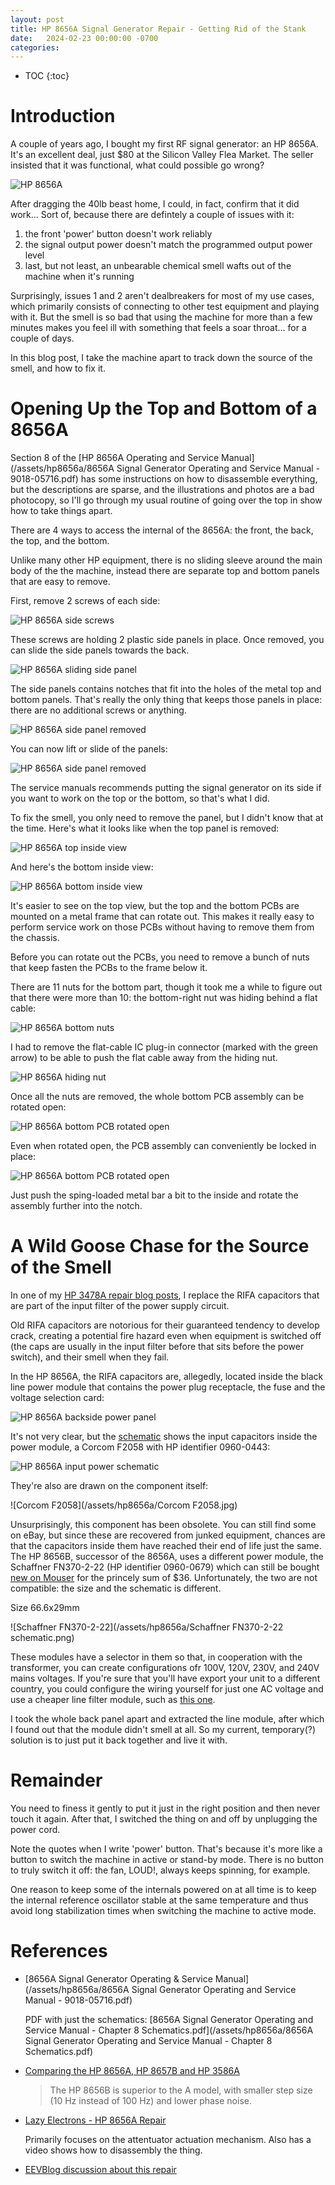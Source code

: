 ```yaml
---
layout: post
title: HP 8656A Signal Generator Repair - Getting Rid of the Stank
date:   2024-02-23 00:00:00 -0700
categories:
---
```


* TOC
{:toc}

# Introduction

A couple of years ago, I bought my first RF signal generator: an HP 8656A. It's an excellent
deal, just $80 at the Silicon Valley Flea Market. The seller insisted that it was functional,
what could possible go wrong?

![HP 8656A](/assets/hp8656a/hp8656a.jpg)


After dragging the 40lb beast home, I could, in fact, confirm that it did work... Sort of,
because there are defintely a couple of issues with it:

1. the front 'power' button doesn't work reliably
1. the signal output power doesn't match the programmed output power level
1. last, but not least, an unbearable chemical smell wafts out of the machine
  when it's running

Surprisingly, issues 1 and 2 aren't dealbreakers for most of my use cases, which
primarily consists of connecting to other test equipment and playing with it. But the
smell is so bad that using the machine for more than a few minutes makes you feel ill with
something that feels a soar throat... for a couple of days.

In this blog post, I take the machine apart to track down the source of the smell, and
how to fix it.

# Opening Up the Top and Bottom of a 8656A

Section 8 of the [HP 8656A Operating and Service Manual](/assets/hp8656a/8656A Signal Generator Operating and Service Manual - 9018-05716.pdf)
has some instructions on how to disassemble everything, but the descriptions are
sparse, and the illustrations and photos are a bad photocopy, so I'll go through
my usual routine of going over the top in show how to take things apart.

There are 4 ways to access the internal of the 8656A: the front, the back, the top,
and the bottom.

Unlike many other HP equipment, there is no sliding sleeve around the main body of the
the machine, instead there are separate top and bottom panels that are easy to remove.

First, remove 2 screws of each side: 

![HP 8656A side screws](/assets/hp8656a/hp8656a_side_screws.jpg)

These screws are holding 2 plastic side panels in place. Once removed, you can slide the
side panels towards the back.

![HP 8656A sliding side panel](/assets/hp8656a/hp8656a_sliding_side_panel.jpg)

The side panels contains notches that fit into the holes of the metal top and
bottom panels. That's really the only thing that keeps those panels in place: there
are no additional screws or anything.

![HP 8656A side panel removed](/assets/hp8656a/hp8656a_side_panel_removed.jpg)

You can now lift or slide of the panels:

![HP 8656A side panel removed](/assets/hp8656a/hp8656a_remove_panel.jpg)

The service manuals recommends putting the signal generator on its side if you want to work
on the top or the bottom, so that's what I did.

To fix the smell, you only need to remove the panel, but I didn't know that at the time.
Here's what it looks like when the top panel is removed:

![HP 8656A top inside view](/assets/hp8656a/hp8656a_top_view.jpg)

And here's the bottom inside view:

![HP 8656A bottom inside view](/assets/hp8656a/hp8656a_bottom_view.jpg)

It's easier to see on the top view, but the top and the bottom PCBs are mounted on a metal 
frame that can rotate out. This makes it really easy to perform service work on those PCBs 
without having to remove them from the chassis. 

Before you can rotate out the PCBs, you need to remove a bunch of nuts that keep fasten
the PCBs to the frame below it.

There are 11 nuts for the bottom part, though it took me a while to figure out that there were
more than 10: the bottom-right nut was hiding behind a flat cable:

![HP 8656A bottom nuts](/assets/hp8656a/hp8656a_bottom_nuts.jpg)

I had to remove the flat-cable IC plug-in connector (marked with the green arrow) to
be able to push the flat cable away from the hiding nut.

![HP 8656A hiding nut](/assets/hp8656a/hp8656a_hiding_nut.jpg)

Once all the nuts are removed, the whole bottom PCB assembly can be rotated open:

![HP 8656A bottom PCB rotated open](/assets/hp8656a/hp8656a_bottom_rotated.jpg)

Even when rotated open, the PCB assembly can conveniently be locked in place:

![HP 8656A bottom PCB rotated open](/assets/hp8656a/hp8656a_bottom_locked_in_place.jpg)

Just push the sping-loaded metal bar a bit to the inside and rotate the assembly
further into the notch.

# A Wild Goose Chase for the Source of the Smell

In one of my [HP 3478A repair blog posts](/2022/12/02/HP3478A-Multimeter-Calibration-Data-Backup-and-Battery-Replacement.html),
I replace the RIFA capacitors that are part of the input filter of the power supply
circuit.

Old RIFA capacitors are notorious for their guaranteed tendency to develop crack, creating
a potential fire hazard even when equipment is switched off (the caps are usually in the
input filter before that sits before the power switch), and their smell when they fail.

In the HP 8656A, the RIFA capacitors are, allegedly, located inside the black line
power module that contains the power plug receptacle, the fuse and the voltage selection card:

![HP 8656A backside power panel](/assets/hp8656a/hp8656a_backside_power_panel.jpg)

It's not very clear, but the [schematic](/2024/02/22/HP-8656A-Schematics.html) shows 
the input capacitors inside the power module, a Corcom F2058 with HP identifier 0960-0443:

![HP 8656A input power schematic](/assets/hp8656a/hp8656a_input_power_schematic.jpg)

They're also are drawn on the component itself:

![Corcom F2058](/assets/hp8656a/Corcom F2058.jpg)


Unsurprisingly, this component has been obsolete. You can still find some on eBay, but since
these are recovered from junked equipment, chances are that the capacitors inside them have 
reached their end of life just the same. The HP 8656B, successor of the 8656A, uses a different
power module, the Schaffner FN370-2-22 (HP identifier 0960-0679) which can still be bought
[new on Mouser](https://www.mouser.com/ProductDetail/Schaffner/FN370-2-22?qs=62ecY7oL%252BWMAB7PCNdwF1A%3D%3D)
for the princely sum of $36. Unfortunately, the two are not compatible: the size and the
schematic is different.

Size 66.6x29mm

![Schaffner FN370-2-22](/assets/hp8656a/Schaffner FN370-2-22 schematic.png)

These modules have a selector in them so that, in cooperation with the transformer, you can create 
configurations ofr 100V, 120V, 230V, and 240V mains voltages. If you're sure that you'll
have export your unit to a different country, you could configure the wiring yourself for
just one AC voltage and use a cheaper line filter module, such as [this one](https://www.mouser.com/ProductDetail/Astrodyne-TDI/082.01001.00?qs=mzRxyRlhVdt6x2I4WJwZlQ%3D%3D).

I took the whole back panel apart and extracted the line module, after which I found out that
the module didn't smell at all. So my current, temporary(?) solution is to just put it
back together and live it with.


# Remainder

You need to finess it gently to put it just in the right position and then
never touch it again. After that, I switched the thing on and off by unplugging
the power cord.

Note the quotes when I write 'power' button. That's because it's more like a button
to switch the machine in active or stand-by mode. There is no button to truly switch
it off: the fan, LOUD!, always keeps spinning, for example.

One reason to keep some of the internals powered on at all time is to keep the
internal reference oscillator stable at the same temperature and thus avoid long
stabilization times when switching the machine to active mode.


# References

* [8656A Signal Generator Operating & Service Manual](/assets/hp8656a/8656A Signal Generator Operating and Service Manual - 9018-05716.pdf)

    PDF with just the schematics: [8656A Signal Generator Operating and Service Manual - Chapter 8 Schematics.pdf](/assets/hp8656a/8656A Signal Generator Operating and Service Manual - Chapter 8 Schematics.pdf)

* [Comparing the HP 8656A, HP 8657B and HP 3586A](http://www.ko4bb.com/getsimple/index.php?id=comparing-the-hp-8656a-hp-8657b-and-hp-3586a)

    > The HP 8656B is superior to the A model, with smaller step size (10 Hz instead of 100 Hz) and lower phase noise.

* [Lazy Electrons - HP 8656A Repair](https://lazyelectrons.wordpress.com/2018/09/02/hp-8656a-signal-generator-repair/)

    Primarily focuses on the attentuator actuation mechanism. Also has a video shows how to disassembly the thing.

* [EEVBlog discussion about this repair](https://www.eevblog.com/forum/testgear/hp-8656a-nauseating-smell)
